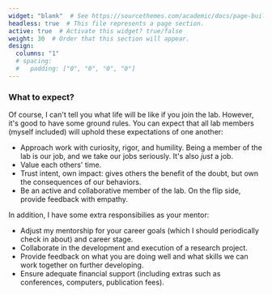 ```yaml
---
widget: "blank"  # See https://sourcethemes.com/academic/docs/page-builder/
headless: true  # This file represents a page section.
active: true  # Activate this widget? true/false
weight: 30  # Order that this section will appear.
design:
  columns: "1"
  # spacing:
  #   padding: ["0", "0", "0", "0"]
---
```


### What to expect?

Of course, I can't tell you what life will be like if you join the lab. However, it's good to have some ground rules. You can expect that all lab members (myself included) will uphold these expectations of one another:

* Approach work with curiosity, rigor, and humility. Being a member of the lab is our job, and we take our jobs seriously. It's also *just* a job.
* Value each others' time.
* Trust intent, own impact: gives others the benefit of the doubt, but own the consequences of our behaviors.
* Be an active and collaborative member of the lab. On the flip side, provide feedback with empathy.

In addition, I have some extra responsibilies as your mentor:

* Adjust my mentorship for your career goals (which I should periodically check in about) and career stage.
* Collaborate in the development and execution of a research project.
* Provide feedback on what you are doing well and what skills we can work together on further developing.
* Ensure adequate financial support (including extras such as conferences, computers, publication fees).
